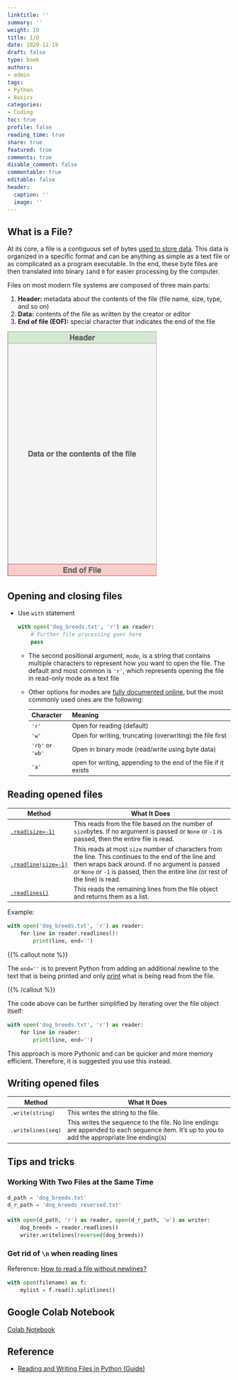 ```yaml
---
linktitle: ''
summary: ''
weight: 19
title: I/O
date: 2020-11-19
draft: false
type: book
authors:
- admin
tags:
- Python
- Basics
categories:
- Coding
toc: true
profile: false
reading_time: true
share: true
featured: true
comments: true
disable_comment: false
commentable: true
editable: false
header:
  caption: ''
  image: ''
---
```


## What is a File?

At its core, a file is a contiguous set of bytes [used to store data](https://en.wikipedia.org/wiki/Computer_file). This data is organized in a specific format and can be anything as simple as a text file or as complicated as a program executable. In the end, these byte files are then translated into binary `1`and `0` for easier processing by the computer.

Files on most modern file systems are composed of three main parts:

1. **Header:** metadata about the contents of the file (file name, size, type, and so on)
2. **Data:** contents of the file as written by the creator or editor
3. **End of file (EOF):** special character that indicates the end of the file

![The file format with the header on top, data contents in the middle and the footer on the bottom.](https://raw.githubusercontent.com/EckoTan0804/upic-repo/master/uPic/FileFormat.02335d06829d-20201119181934842-20201119210325141.png)

## Opening and closing files

- Use `with` statement

  ```python
  with open('dog_breeds.txt', 'r') as reader:
      # Further file processing goes here
      pass
  ```
  - The second positional argument, `mode`, is a string that contains multiple characters to represent how you want to open the file. The default and most common is `'r'`, which represents opening the file in read-only mode as a text file

  - Other options for modes are [fully documented online](https://docs.python.org/3/library/functions.html#open), but the most commonly used ones are the following:

    | Character        | Meaning                                                      |
    | ---------------- | ------------------------------------------------------------ |
    | `'r'`            | Open for reading (default)                                   |
    | `'w'`            | Open for writing, truncating (overwriting) the file first    |
    | `'rb'` or `'wb'` | Open in binary mode (read/write using byte data)             |
    | `'a'`            | open for writing, appending to the end of the file if it exists |

## Reading opened files

| Method                                                       | What It Does                                                 |
| ------------------------------------------------------------ | ------------------------------------------------------------ |
| [`.read(size=-1)`](https://docs.python.org/3.7/library/io.html#io.RawIOBase.read) | This reads from the file based on the number of `size`bytes. If no argument is passed or `None` or `-1` is passed, then the entire file is read. |
| [`.readline(size=-1)`](https://docs.python.org/3.7/library/io.html#io.IOBase.readline) | This reads at most `size` number of characters from the line. This continues to the end of the line and then wraps back around. If no argument is passed or `None` or `-1` is passed, then the entire line (or rest of the line) is read. |
| [`.readlines()`](https://docs.python.org/3.7/library/io.html#io.IOBase.readlines) | This reads the remaining lines from the file object and returns them as a list. |

Example:

```python
with open('dog_breeds.txt', 'r') as reader:
    for line in reader.readlines():
        print(line, end='') 
```

{{% callout note %}} 

The `end=''` is to prevent Python from adding an additional newline to the text that is being printed and only [print](https://realpython.com/courses/python-print/) what is being read from the file.

{{% /callout %}}

The code above can be further simplified by iterating over the file object itself:

```python
with open('dog_breeds.txt', 'r') as reader:
    for line in reader:
        print(line, end='')
```

This approach is more Pythonic and can be quicker and more memory efficient. Therefore, it is suggested you use this instead.

## Writing opened files

| Method             | What It Does                                                 |
| ------------------ | ------------------------------------------------------------ |
| `.write(string)`   | This writes the string to the file.                          |
| `.writelines(seq)` | This writes the sequence to the file. No line endings are appended to each sequence item. It’s up to you to add the appropriate line ending(s) |

## Tips and tricks

### Working With Two Files at the Same Time

```python
d_path = 'dog_breeds.txt'
d_r_path = 'dog_breeds_reversed.txt'

with open(d_path, 'r') as reader, open(d_r_path, 'w') as writer:
    dog_breeds = reader.readlines()
    writer.writelines(reversed(dog_breeds))
```

### Get rid of `\n` when reading lines

Reference: [How to read a file without newlines?](https://stackoverflow.com/questions/12330522/how-to-read-a-file-without-newlines)

```python
with open(filename) as f:
    mylist = f.read().splitlines() 
```



## Google Colab Notebook

[Colab Notebook](https://colab.research.google.com/drive/1IH4DzZQ6IoNJCDIAZkuJjL7tRqM0Yyfb?authuser=1#scrollTo=8C1Yfj64FvdB)

## Reference

- [Reading and Writing Files in Python (Guide)](https://realpython.com/read-write-files-python/)